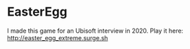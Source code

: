 # EasterEgg
I made this game for an Ubisoft interview in 2020.
Play it here: http://easter_egg_extreme.surge.sh
